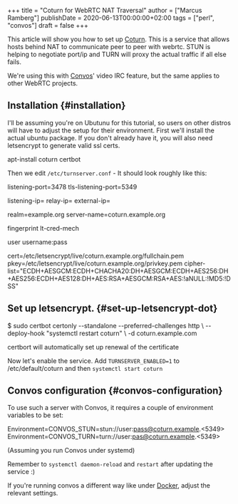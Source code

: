 +++
title = "Coturn for WebRTC NAT Traversal"
author = ["Marcus Ramberg"]
publishDate = 2020-06-13T00:00:00+02:00
tags = ["perl", "convos"]
draft = false
+++

This article will show you how to set up [Coturn](https://github.com/coturn/coturn). This is a service that allows hosts behind NAT to communicate peer to peer with webrtc. STUN is helping to negotiate port/ip and TURN will proxy the actual traffic if all else fails.

We're using this with [Convos](https://convos.chat/)' video IRC feature, but the same applies to other WebRTC projects.


## Installation {#installation}

I'll be assuming you're on Ubutunu for this tutorial, so users on other distros will have to adjust the setup for their environment. First we'll install the actual ubuntu package. If you don't already have it, you will also need letsencrypt to generate valid ssl certs.

<div class="code">
  <div></div>

apt-install coturn certbot

</div>

Then we edit `/etc/turnserver.conf` - It should look roughly like this:

<div class="code">
  <div></div>

listening-port=3478
tls-listening-port=5349

listening-ip=<server public interface>
relay-ip=<Ip used for relaying>
external-ip=<actual external ip>

realm=example.org
server-name=coturn.example.org

fingerprint
lt-cred-mech

user username:pass

cert=/etc/letsencrypt/live/coturn.example.org/fullchain.pem
pkey=/etc/letsencrypt/live/coturn.example.org/privkey.pem
cipher-list="ECDH+AESGCM:ECDH+CHACHA20:DH+AESGCM:ECDH+AES256:DH+AES256:ECDH+AES128:DH+AES:RSA+AESGCM:RSA+AES:!aNULL:!MD5:!DSS"

</div>


## Set up letsencrypt. {#set-up-letsencrypt-dot}

<div class="code">
  <div></div>

$ sudo certbot certonly --standalone --preferred-challenges http \\
    --deploy-hook "systemctl restart coturn" \\
    -d coturn.example.com

</div>

certbort will automatically set up renewal of the certificate

Now let's enable the service. Add `TURNSERVER_ENABLED=1` to /etc/default/coturn and then
`systemctl start coturn`


## Convos configuration {#convos-configuration}

To use such a server with Convos, it requires a couple of environment variables to be set:

<div class="code">
  <div></div>

Environment=CONVOS\_STUN=stun://user:pass@coturn.example.<5349>
Environment=CONVOS\_TURN=turn://user:pas@coturn.example.<5349>

</div>

(Assuming you run Convos under systemd)

Remember to `systemctl daemon-reload` and `restart` after updating the service :)

If you're running convos a different way like under [Docker](https://convos.chat/doc/start#docker), adjust the relevant settings.
